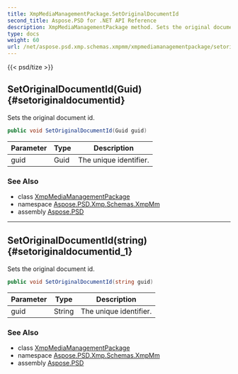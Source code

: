 ```yaml
---
title: XmpMediaManagementPackage.SetOriginalDocumentId
second_title: Aspose.PSD for .NET API Reference
description: XmpMediaManagementPackage method. Sets the original document id
type: docs
weight: 60
url: /net/aspose.psd.xmp.schemas.xmpmm/xmpmediamanagementpackage/setoriginaldocumentid/
---
```

{{< psd/tize >}}
## SetOriginalDocumentId(Guid) {#setoriginaldocumentid}

Sets the original document id.

```csharp
public void SetOriginalDocumentId(Guid guid)
```

| Parameter | Type | Description |
| --- | --- | --- |
| guid | Guid | The unique identifier. |

### See Also

* class [XmpMediaManagementPackage](../)
* namespace [Aspose.PSD.Xmp.Schemas.XmpMm](../../xmpmediamanagementpackage/)
* assembly [Aspose.PSD](../../../)

---

## SetOriginalDocumentId(string) {#setoriginaldocumentid_1}

Sets the original document id.

```csharp
public void SetOriginalDocumentId(string guid)
```

| Parameter | Type | Description |
| --- | --- | --- |
| guid | String | The unique identifier. |

### See Also

* class [XmpMediaManagementPackage](../)
* namespace [Aspose.PSD.Xmp.Schemas.XmpMm](../../xmpmediamanagementpackage/)
* assembly [Aspose.PSD](../../../)


